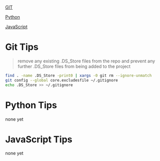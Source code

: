 [GIT](#git-tips)

[Python](#python-tips)

[JavaScript](#javascript-tips)


# Git Tips

 > remove any existing .DS_Store files from the repo and prevent any further .DS_Store files from being added to the project

```bash
find . -name .DS_Store -print0 | xargs -0 git rm --ignore-unmatch
git config --global core.excludesfile ~/.gitignore
echo .DS_Store >> ~/.gitignore
```

# Python Tips

none yet

# JavaScript Tips

none yet
